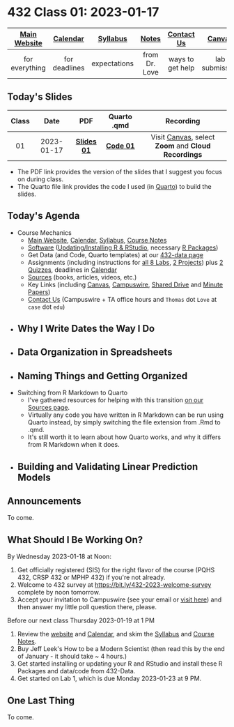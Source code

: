 # 432 Class 01: 2023-01-17

[Main Website](https://thomaselove.github.io/432-2023/) | [Calendar](https://thomaselove.github.io/432-2023/calendar.html) | [Syllabus](https://thomaselove.github.io/432-syllabus-2023/) | [Notes](https://thomaselove.github.io/432-notes/) | [Contact Us](https://thomaselove.github.io/432-2023/contact.html) | [Canvas](https://canvas.case.edu) | [Data and Code](https://github.com/THOMASELOVE/432-data) | [Sources](https://github.com/THOMASELOVE/432-classes-2023/tree/main/sources)
:-----------: | :--------------: | :----------: | :---------: | :-------------: | :-----------: | :------------: |:------:
for everything | for deadlines | expectations | from Dr. Love | ways to get help | lab submission | for downloads | to read

## Today's Slides

Class | Date | PDF | Quarto .qmd | Recording
:---: | :--------: | :------: | :------: | :-------------:
01 | 2023-01-17 | **[Slides 01](https://github.com/THOMASELOVE/432-slides-2023/blob/main/slides01.pdf)** | **[Code 01](https://github.com/THOMASELOVE/432-slides-2023/blob/main/slides01.qmd)** | Visit [Canvas](https://canvas.case.edu/), select **Zoom** and **Cloud Recordings**

- The PDF link provides the version of the slides that I suggest you focus on during class.
- The Quarto file link provides the code I used (in [Quarto](https://quarto.org/)) to build the slides.

## Today's Agenda

- Course Mechanics
    - [Main Website](https://thomaselove.github.io/432-2023/), [Calendar](https://thomaselove.github.io/432-2023/calendar.html), [Syllabus](https://thomaselove.github.io/432-syllabus-2023/), [Course Notes](https://thomaselove.github.io/432-notes/)
    - [Software](https://thomaselove.github.io/432-2023/software.html) ([Updating/Installing R & RStudio](https://thomaselove.github.io/432-2023/software.html#installing-r-and-rstudio), necessary [R Packages](https://thomaselove.github.io/432-2023/software.html#r-packages-to-install))
    - Get Data (and Code, Quarto templates) at our [432-data page](https://github.com/THOMASELOVE/432-data)
    - Assignments (including instructions for [all 8 Labs](https://thomaselove.github.io/432-2023/lab1.html), [2 Projects](https://thomaselove.github.io/432-2023/projA.html)) plus [2 Quizzes](https://thomaselove.github.io/432-2023/quiz1.html), deadlines in [Calendar](https://thomaselove.github.io/432-2023/calendar.html)
    - [Sources](https://github.com/THOMASELOVE/432-classes-2023/tree/main/sources) (books, articles, videos, etc.)
    - Key Links (including [Canvas](https://canvas.case.edu/), [Campuswire](https://campuswire.com/), [Shared Drive](https://docs.google.com/document/d/1A6-P4TRXrCZVAqfDWw_s75lBGID9wHiaJjbsjltXojs/edit?usp=sharing) and [Minute Papers](https://github.com/THOMASELOVE/432-minute-2023))
    - [Contact Us](https://thomaselove.github.io/432-2023/contact.html) (Campuswire + TA office hours and `Thomas` dot `Love` at `case` dot `edu`)
- Why I Write Dates the Way I Do
    - 
- Data Organization in Spreadsheets
    - 
- Naming Things and Getting Organized
    - 
- Switching from R Markdown to Quarto
    - I've gathered resources for helping with this transition [on our Sources page](https://github.com/THOMASELOVE/432-classes-2023/tree/main/sources#learning-about-quarto-and-making-the-switch-from-r-markdown).
    - Virtually any code you have written in R Markdown can be run using Quarto instead, by simply switching the file extension from .Rmd to .qmd.
    - It's still worth it to learn about how Quarto works, and why it differs from R Markdown when it does.
- Building and Validating Linear Prediction Models
    - 

## Announcements
 
To come.

## What Should I Be Working On?

By Wednesday 2023-01-18 at Noon:

1. Get officially registered (SIS) for the right flavor of the course (PQHS 432, CRSP 432 or MPHP 432) if you're not already.
2. Welcome to 432 survey at https://bit.ly/432-2023-welcome-survey complete by noon tomorrow.
3. Accept your invitation to Campuswire (see your email or [visit here](https://thomaselove.github.io/432-2023/contact.html#once-class-starts)) and then answer my little poll question there, please.

Before our next class Thursday 2023-01-19 at 1 PM

1. Review the [website](https://thomaselove.github.io/432-2023/) and [Calendar](https://thomaselove.github.io/432-2023/calendar.html), and skim the [Syllabus](https://thomaselove.github.io/432-syllabus-2023/) and [Course Notes](https://thomaselove.github.io/432-notes/).
2. Buy Jeff Leek's How to be a Modern Scientist (then read this by the end of January - it should take ~ 4 hours.)
3. Get started installing or updating your R and RStudio and install these R Packages and data/code from 432-Data.
4. Get started on Lab 1, which is due Monday 2023-01-23 at 9 PM.

## One Last Thing

To come.

